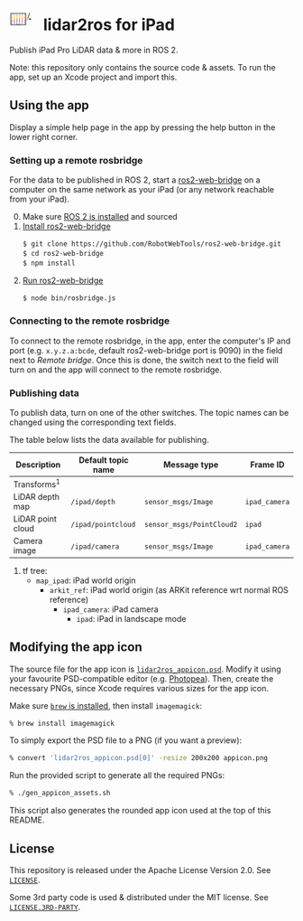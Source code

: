 # [![lidar2ros app icon](./app-icon/lidar2ros_appicon_rounded_readme.png)](./app-icon/lidar2ros_appicon.psd) &nbsp; lidar2ros for iPad

Publish iPad Pro LiDAR data & more in ROS 2.

Note: this repository only contains the source code & assets.
To run the app, set up an Xcode project and import this.

<!-- TODO link to app on the App Store once it's published -->

<!-- TODO add screenshot/demo -->

## Using the app

Display a simple help page in the app by pressing the help button in the lower right corner.

### Setting up a remote rosbridge

For the data to be published in ROS 2, start a [ros2-web-bridge](https://github.com/RobotWebTools/ros2-web-bridge) on a computer on the same network as your iPad (or any network reachable from your iPad).

0. Make sure [ROS 2 is installed](https://index.ros.org/doc/ros2/Installation/) and sourced
1. [Install ros2-web-bridge](https://github.com/RobotWebTools/ros2-web-bridge#install)
    ```sh
    $ git clone https://github.com/RobotWebTools/ros2-web-bridge.git
    $ cd ros2-web-bridge
    $ npm install
    ```
1. [Run ros2-web-bridge](https://github.com/RobotWebTools/ros2-web-bridge#run-examples)
    ```sh
    $ node bin/rosbridge.js
    ```

### Connecting to the remote rosbridge

To connect to the remote rosbridge, in the app, enter the computer's IP and port (e.g. `x.y.z.a:bcde`, default ros2-web-bridge port is 9090) in the field next to *Remote bridge*.
Once this is done, the switch next to the field will turn on and the app will connect to the remote rosbridge.

### Publishing data

To publish data, turn on one of the other switches.
The topic names can be changed using the corresponding text fields.

The table below lists the data available for publishing.

| Description            | Default topic name | Message type              | Frame ID      |
|------------------------|--------------------|---------------------------|---------------|
| Transforms<sup>1</sup> |                    |                           |               |
| LiDAR depth map        | `/ipad/depth`      | `sensor_msgs/Image`       | `ipad_camera` |
| LiDAR point cloud      | `/ipad/pointcloud` | `sensor_msgs/PointCloud2` | `ipad`        |
| Camera image           | `/ipad/camera`     | `sensor_msgs/Image`       | `ipad_camera` |

1. tf tree:
    *  `map_ipad`: iPad world origin
        * `arkit_ref`: iPad world origin (as ARKit reference wrt normal ROS reference)
            * `ipad_camera`: iPad camera
                * `ipad`: iPad in landscape mode

## Modifying the app icon

The source file for the app icon is [`lidar2ros_appicon.psd`](./app-icon/lidar2ros_appicon.psd).
Modify it using your favourite PSD-compatible editor (e.g. [Photopea](https://www.photopea.com)). Then, create the necessary PNGs, since Xcode requires various sizes for the app icon.

Make sure [`brew` is installed](https://brew.sh), then install `imagemagick`:

```zsh
% brew install imagemagick
```

To simply export the PSD file to a PNG (if you want a preview):

```zsh
% convert 'lidar2ros_appicon.psd[0]' -resize 200x200 appicon.png
```

Run the provided script to generate all the required PNGs:

```zsh
% ./gen_appicon_assets.sh
```

This script also generates the rounded app icon used at the top of this README.

## License

This repository is released under the Apache License Version 2.0.
See [`LICENSE`](./LICENSE).

Some 3rd party code is used & distributed under the MIT license.
See [`LICENSE.3RD-PARTY`](./LICENSE.3RD-PARTY).

